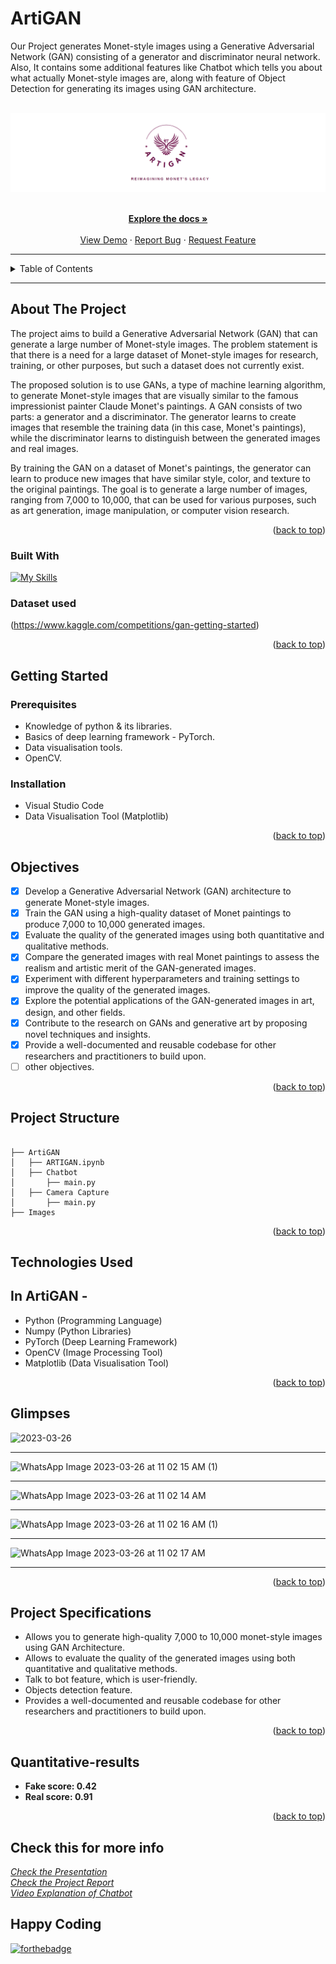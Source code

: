 # ArtiGAN
Our Project generates Monet-style images using a Generative Adversarial Network (GAN) consisting of a generator and discriminator neural network. Also, It contains some additional features like Chatbot which tells you about what actually Monet-style images are, along with feature of Object Detection for generating its images using GAN architecture.
<a name="readme-top"></a>

<br />
<div align="center">
  <a href="#">
    <img src="Images/logo.png" alt="background">
  </a>

<p align="center">
    <br />
    <a href="https://github.com/falselunatic/ArtiGAN"><strong>Explore the docs »</strong></a>
    <br />
    <br />
    <a href="https://github.com/falselunatic/ArtiGAN">View Demo</a>
    ·
    <a href="https://github.com/falselunatic/ArtiGAN/issues">Report Bug</a>
    ·
    <a href="https://github.com/falselunatic/ArtiGAN/issues">Request Feature</a>
  </p>
</div>

---


<!-- TABLE OF CONTENTS -->
<details>
  <summary>Table of Contents</summary>
  <ol>
    <li>
      <a href="#about-the-project">About The Project</a>
      <ul>
        <li><a href="#built-with">Built With</a></li>
      </ul>
    </li>
    <li>
      <a href="#getting-started">Getting Started</a>
      <ul>
        <li><a href="#prerequisites">Prerequisites</a></li>
        <li><a href="#installation">Installation</a></li>
      </ul>
    </li>
    <li><a href="#project-structure">Project Structure</a></li>
    <li><a href="#objectives">Objectives</a></li>
    <li><a href="#technologies-used">Technologies Used</a></li>
    <li><a href="#glimpses">Glimpses</a></li>
    <li><a href="#project-specifications">Project Specifications</a></li>
    <li><a href="#quantitative-results">Quantitative Results</a></li>
    <li><a href="#happy-coding">Happy Coding</a></li>
  </ol>
</details>

---

<!-- ABOUT THE PROJECT -->
## About The Project

The project aims to build a Generative Adversarial Network (GAN) that can generate a large number of Monet-style images. The problem statement is that there is a need for a large dataset of Monet-style images for research, training, or other purposes, but such a dataset does not currently exist.

The proposed solution is to use GANs, a type of machine learning algorithm, to generate Monet-style images that are visually similar to the famous impressionist painter Claude Monet's paintings. A GAN consists of two parts: a generator and a discriminator. The generator learns to create images that resemble the training data (in this case, Monet's paintings), while the discriminator learns to distinguish between the generated images and real images.

By training the GAN on a dataset of Monet's paintings, the generator can learn to produce new images that have similar style, color, and texture to the original paintings. The goal is to generate a large number of images, ranging from 7,000 to 10,000, that can be used for various purposes, such as art generation, image manipulation, or computer vision research.


<!-- about -->

<p align="right">(<a href="#readme-top">back to top</a>)</p>



### Built With

[![My Skills](https://skillicons.dev/icons?i=python)](https://skillicons.dev)

### Dataset used 

<p>(<a href="https://www.kaggle.com/competitions/gan-getting-started">https://www.kaggle.com/competitions/gan-getting-started</a>)</p>

<p align="right">(<a href="#readme-top">back to top</a>)</p>



<!-- GETTING STARTED -->

## Getting Started

### Prerequisites

- Knowledge of python & its libraries.
- Basics of deep learning framework - PyTorch.
- Data visualisation tools.
- OpenCV.

### Installation

- Visual Studio Code
- Data Visualisation Tool (Matplotlib)

<p align="right">(<a href="#readme-top">back to top</a>)</p>

## Objectives

- [x] Develop a Generative Adversarial Network (GAN) architecture to generate Monet-style images.
- [x] Train the GAN using a high-quality dataset of Monet paintings to produce 7,000 to 10,000 generated images.
- [x] Evaluate the quality of the generated images using both quantitative and qualitative methods.
- [x] Compare the generated images with real Monet paintings to assess the realism and artistic merit of the GAN-generated images.
- [x] Experiment with different hyperparameters and training settings to improve the quality of the generated images.
- [x] Explore the potential applications of the GAN-generated images in art, design, and other fields.
- [x] Contribute to the research on GANs and generative art by proposing novel techniques and insights.
- [x] Provide a well-documented and reusable codebase for other researchers and practitioners to build upon.
- [ ] other objectives.

<p align="right">(<a href="#readme-top">back to top</a>)</p>

## Project Structure

```

├── ArtiGAN
│   ├── ARTIGAN.ipynb
│   ├── Chatbot
│       ├── main.py
│   ├── Camera Capture
│       ├── main.py
├── Images

```

<p align="right">(<a href="#readme-top">back to top</a>)</p>

## Technologies Used 

## In ArtiGAN -
- Python (Programming Language)
- Numpy (Python Libraries)
- PyTorch (Deep Learning Framework)
- OpenCV (Image Processing Tool)
- Matplotlib (Data Visualisation Tool)

<p align="right">(<a href="#readme-top">back to top</a>)</p>

## Glimpses

![2023-03-26](https://user-images.githubusercontent.com/97685305/227761697-a107d09b-42df-48da-9efa-64e15b711c8c.png)

---

![WhatsApp Image 2023-03-26 at 11 02 15 AM (1)](https://user-images.githubusercontent.com/97685305/227761715-3d79b488-4741-4a49-85db-cbabeed6440f.jpeg)

---

![WhatsApp Image 2023-03-26 at 11 02 14 AM](https://user-images.githubusercontent.com/97685305/227761711-6ad0c141-8231-4b31-b4c2-f54e22a62944.jpeg)

---

![WhatsApp Image 2023-03-26 at 11 02 16 AM (1)](https://user-images.githubusercontent.com/97685305/227761725-4652824f-6850-4f82-afd0-5b9ee46edea1.jpeg)

---

![WhatsApp Image 2023-03-26 at 11 02 17 AM](https://user-images.githubusercontent.com/97685305/227761727-be896027-da7d-4e30-9de2-012e2040e3a1.jpeg)

---

<p align="right">(<a href="#readme-top">back to top</a>)</p>



## Project Specifications

- Allows you to generate high-quality 7,000 to 10,000 monet-style images using GAN Architecture.
- Allows to evaluate the quality of the generated images using both quantitative and qualitative methods.
- Talk to bot feature, which is user-friendly.
- Objects detection feature.
- Provides a well-documented and reusable codebase for other researchers and practitioners to build upon.

<p align="right">(<a href="#readme-top">back to top</a>)</p>


## Quantitative-results

- <b> Fake score: 0.42 </b>
- <b> Real score: 0.91 </b>

<p align="right">(<a href="#readme-top">back to top</a>)</p>

## Check this for more info
<a href="https://www.canva.com/design/DAFeN5wTpcE/BsQTEaI_W3e0nRhLrUefOw/view?utm_content=DAFeN5wTpcE&utm_campaign=designshare&utm_medium=link&utm_source=publishsharelink">
  <i> Check the Presentation </i>
</a>
</br>

<a href="https://www.canva.com/design/DAFeIVzdPX8/JhyNz6ZdGcX7x37YeVu_zg/view?utm_content=DAFeIVzdPX8&utm_campaign=designshare&utm_medium=link&utm_source=publishsharelink">
  <i> Check the Project Report</i>
</a>
</br>

<a href="https://www.loom.com/share/ca245e62a9bf4b98860ab89580e5e77a">
  <i> Video Explanation of Chatbot</i>
</a>


## Happy Coding

[![forthebadge](https://forthebadge.com/images/badges/built-with-love.svg)](https://forthebadge.com)
